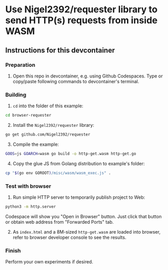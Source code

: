 # Use Nigel2392/requester library to send HTTP(s) requests from inside WASM

## Instructions for this devcontainer

### Preparation

1. Open this repo in devcontainer, e.g. using Github Codespaces.
   Type or copy/paste following commands to devcontainer's terminal.

### Building

1. `cd` into the folder of this example:

```sh
cd browser-requester
```

2. Install the `Nigel2392/requester` library:

```sh
go get github.com/Nigel2392/requester
```

3. Compile the example:

```sh
GOOS=js GOARCH=wasm go build -o http-get.wasm http-get.go
```

4. Copy the glue JS from Golang distribution to example's folder:

```sh
cp "$(go env GOROOT)/misc/wasm/wasm_exec.js" .
```

### Test with browser

1. Run simple HTTP server to temporarily publish project to Web:

```sh
python3 -m http.server
```

Codespace will show you "Open in Browser" button. Just click that button or
obtain web address from "Forwarded Ports" tab.

2. As `index.html` and a 8M-sized `http-get.wasm` are loaded into browser, refer to browser developer console
   to see the results.

### Finish

Perform your own experiments if desired.
